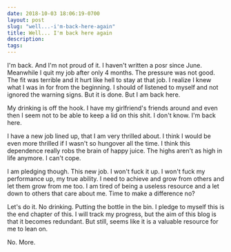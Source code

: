 ```yaml
---
date: 2018-10-03 18:06:19-0700
layout: post
slug: "well...-i'm-back-here-again"
title: Well... I'm back here again
description:
tags:
---
```

I'm back. And I'm not proud of it. I haven't written a posr since June. Meanwhile I quit my job after only 4 months. The pressure was not good. The fit was terrible and it hurt like hell to stay at that job. I realize I knew what I was in for from the beginning. I should of listened to myself and not ignored the warning signs. But it is done. But I am back here.

My drinking is off the hook. I have my girlfriend's friends around and even then I seem not to be able to keep a lid on this shit. I don't know. I'm back here.

I have a new job lined up, that I am very thrilled about. I think I would be even more thrilled if I wasn't so hungover all the time. I think this dependence really robs the brain of happy juice. The highs aren't as high in life anymore. I can't cope. 

I am pledging though. This new job. I won't fuck it up. I won't fuck my performance up, my true ability. I need to achieve and grow from others and let them grow from me too. I am tired of being a useless resource and a let down to others that care about me. Time to make a difference no?

Let's do it. No drinking. Putting the bottle in the bin. I pledge to myself this is the end chapter of this. I will track my progress, but the aim of this blog is that it becomes redundant. But still, seems like it is a valuable resource for me to lean on.

No. More.